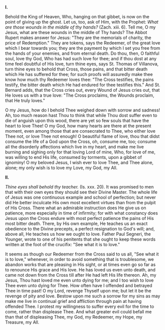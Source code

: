 
**I\.**

Behold the King of Heaven, Who, hanging on that gibbet, is now on the point of giving up the ghost. Let us, too, ask of Him, with the Prophet: *What are those wounds in the middle of thy hands?* (Zach. xiii. 6). Tell me, O my Jesus, what are these wounds in the middle of Thy hands? The Abbot Rupert makes answer for Jesus: \"They are the memorials of charity, the price of Redemption.\" They are tokens, says the Redeemer, of the great love which I bear towards you; they are the payment by which I set you free from the hands of your enemies, and from eternal death. Do thou, then, O faithful soul, love thy God, Who has had such love for thee; and if thou dost at any time feel doubtful of His love, turn thine eyes, says St. Thomas of Villanova, turn thine eyes to behold that Cross, those pains, and that bitter death which He has suffered for thee; for such proofs will assuredly make thee know how much thy Redeemer loves thee: \"The Cross testifies, the pains testify, the bitter death which He had endured for thee testifies this.\" And St. Bernard adds, that the Cross cries out, every Wound of Jesus cries out, that He loves us with a true love: \"The Cross proclaims, the Wounds proclaim, that He truly loves.\"

O my Jesus, how do I behold Thee weighed down with sorrow and sadness! Ah, too much reason hast Thou to think that while Thou dost suffer even to die of anguish upon this wood, there are yet so few souls that have the heart to love Thee! O my God, how many hearts are there at the present moment, even among those that are consecrated to Thee, who either love Thee not, or love Thee not enough! O beautiful flame of love, thou that didst consume the life of a God upon the Cross, oh, consume me, too; consume all the disorderly affections which live in my heart, and make me live burning and sighing only for that loving Lord of mine, Who, for love of me, was willing to end His life, consumed by torments, upon a gibbet of ignominy! O my beloved Jesus, I wish ever to love Thee, and Thee alone, alone; my only wish is to love my Love, my God, my All.

**II\.**

*Thine eyes shall behold thy teacher.* (Is. xxx. 20). It was promised to men that with their own eyes they should see their Divine Master. The whole life of Jesus was one continuous example and school of perfection; but never did He better inculcate His own most excellent virtues than from the pulpit of His Cross. There what an admirable instruction does He give us on patience, more especially in time of infirmity; for with what constancy does Jesus upon the Cross endure with most perfect patience the pains of His most bitter death. There, by His own example, He teaches us an exact obedience to the Divine precepts, a perfect resignation to God\'s will; and, above all, He teaches us how we ought to love. Father Paul Segneri, the Younger, wrote to one of his penitents that she ought to keep these words written at the foot of the crucifix: \"See what it is to love.\"

It seems as though our Redeemer from the Cross said to us all, \"See what it is to love,\" whenever, in order to avoid something that is troublesome, we abandon works that are pleasing in His sight, or at times even go so far as to renounce His grace and His love. He has loved us even unto death, and came not down from the Cross till after He had left His life thereon. Ah, my Jesus, Thou hast loved me even unto dying for me; and I too wish to love Thee even unto dying for Thee. How often have I offended and betrayed Thee in time past! O my Lord, revenge Thyself upon me; but let it be the revenge of pity and love. Bestow upon me such a sorrow for my sins as may make me live in continual grief and affliction through pain at having offended Thee. I protest my willingness to suffer every evil for the time to come, rather than displease Thee. And what greater evil could befall me than that of displeasing Thee, my God, my Redeemer, my Hope, my Treasure, my All.


